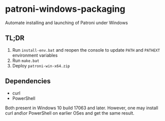 # patroni-windows-packaging
Automate installing and launching of Patroni under Windows

## TL;DR
1. Run `install-env.bat` and reopen the console to update `PATH` and `PATHEXT` environment variables
2. Run `make.bat`
3. Deploy `patroni-win-x64.zip`

## Dependencies
* curl
* PowerShell

Both present in Windows 10 build 17063 and later. However, one may install curl and\or PowerShell on earlier OSes and get the same result.
